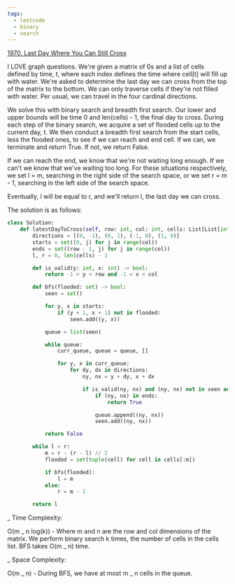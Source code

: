 ```yaml
---
tags:
  - leetcode
  - binary
  - search
---
```


<a href="https://leetcode.com/problems/last-day-where-you-can-still-cross/">
1970. Last Day Where You Can Still Cross</a>

I LOVE graph questions. We're given a matrix of 0s and a list of cells defined
by time, t, where each index defines the time where cell[t] will fill up with
water. We're asked to determine the last day we can cross from the top of the
matrix to the bottom. We can only traverse cells if they're not filled with
water. Per usual, we can travel in the four cardinal directions.

We solve this with binary search and breadth first search. Our lower and upper
bounds will be time 0 and len(cells) - 1, the final day to cross. During each
step of the binary search, we acquire a set of flooded cells up to the current
day, t. We then conduct a breadth first search from the start cells, less the
flooded ones, to see if we can reach and end cell. If we can, we terminate and
return True. If not, we return False.

If we can reach the end, we know that we're not waiting long enough. If we can't
we know that we've waiting too long. For these situations respectively, we set l
= m, searching in the right side of the search space, or we set r = m - 1,
searching in the left side of the search space.

Eventually, l will be equal to r, and we'll return l, the last day we can cross.

The solution is as follows:

```python
class Solution:
    def latestDayToCross(self, row: int, col: int, cells: List[List[int]]) -> int:
        directions = [(0, -1), (0, 1), (-1, 0), (1, 0)]
        starts = set((0, j) for j in range(col))
        ends = set((row - 1, j) for j in range(col))
        l, r = 0, len(cells) - 1

        def is_valid(y: int, x: int) -> bool:
            return -1 < y < row and -1 < x < col

        def bfs(flooded: set) -> bool:
            seen = set()

            for y, x in starts:
                if (y + 1, x + 1) not in flooded:
                    seen.add((y, x))

            queue = list(seen)

            while queue:
                curr_queue, queue = queue, []

                for y, x in curr_queue:
                    for dy, dx in directions:
                        ny, nx = y + dy, x + dx

                        if is_valid(ny, nx) and (ny, nx) not in seen and (ny + 1, nx + 1) not in flooded:
                            if (ny, nx) in ends:
                                return True

                            queue.append((ny, nx))
                            seen.add((ny, nx))

            return False

        while l < r:
            m = r - (r - l) // 2
            flooded = set(tuple(cell) for cell in cells[:m])

            if bfs(flooded):
                l = m
            else:
                r = m - 1

        return l
```

\_ Time Complexity:

O(m _ n log(k)) - Where m and n are the row and col dimensions of the matrix. We
perform binary search k times, the number of cells in the cells list. BFS takes
O(m _ n) time.

\_ Space Complexity:

O(m _ n) - During BFS, we have at most m _ n cells in the queue.
